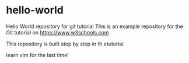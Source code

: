 # hello-world
Hello World repository for git tutorial
This is an example repository for the Git tutorial on
https://www.w3schools.com

This repository is built step by step in th etutorial.

learn vim for the last time!
